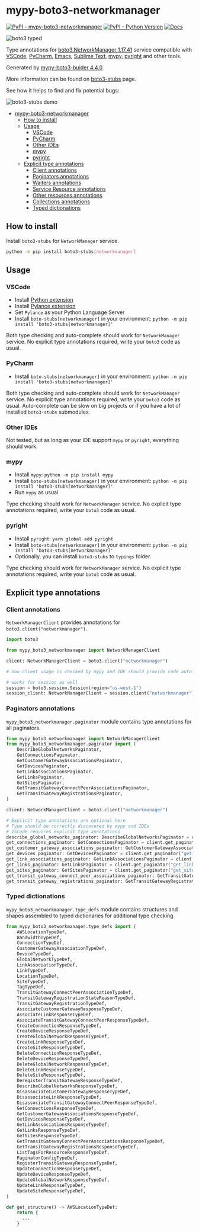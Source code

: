 # mypy-boto3-networkmanager

[![PyPI - mypy-boto3-networkmanager](https://img.shields.io/pypi/v/mypy-boto3-networkmanager.svg?color=blue)](https://pypi.org/project/mypy-boto3-networkmanager)
[![PyPI - Python Version](https://img.shields.io/pypi/pyversions/mypy-boto3-networkmanager.svg?color=blue)](https://pypi.org/project/mypy-boto3-networkmanager)
[![Docs](https://img.shields.io/readthedocs/mypy-boto3-builder.svg?color=blue)](https://mypy-boto3-builder.readthedocs.io/)

![boto3.typed](https://github.com/vemel/mypy_boto3_builder/raw/master/logo.png)

Type annotations for
[boto3.NetworkManager 1.17.41](https://boto3.amazonaws.com/v1/documentation/api/1.17.41/reference/services/networkmanager.html#NetworkManager) service
compatible with
[VSCode](https://code.visualstudio.com/),
[PyCharm](https://www.jetbrains.com/pycharm/),
[Emacs](https://www.gnu.org/software/emacs/),
[Sublime Text](https://www.sublimetext.com/),
[mypy](https://github.com/python/mypy),
[pyright](https://github.com/microsoft/pyright)
and other tools.

Generated by [mypy-boto3-buider 4.4.0](https://github.com/vemel/mypy_boto3_builder).

More information can be found on [boto3-stubs](https://pypi.org/project/boto3-stubs/) page.

See how it helps to find and fix potential bugs:

![boto3-stubs demo](https://github.com/vemel/mypy_boto3_builder/raw/master/demo.gif)

- [mypy-boto3-networkmanager](#mypy-boto3-networkmanager)
  - [How to install](#how-to-install)
  - [Usage](#usage)
    - [VSCode](#vscode)
    - [PyCharm](#pycharm)
    - [Other IDEs](#other-ides)
    - [mypy](#mypy)
    - [pyright](#pyright)
  - [Explicit type annotations](#explicit-type-annotations)
    - [Client annotations](#client-annotations)
    - [Paginators annotations](#paginators-annotations)
    - [Waiters annotations](#waiters-annotations)
    - [Service Resource annotations](#service-resource-annotations)
    - [Other resources annotations](#other-resources-annotations)
    - [Collections annotations](#collections-annotations)
    - [Typed dictionations](#typed-dictionations)

## How to install

Install `boto3-stubs` for `NetworkManager` service.

```bash
python -m pip install boto3-stubs[networkmanager]
```

## Usage

### VSCode

- Install [Python extension](https://marketplace.visualstudio.com/items?itemName=ms-python.python)
- Install [Pylance extension](https://marketplace.visualstudio.com/items?itemName=ms-python.vscode-pylance)
- Set `Pylance` as your Python Language Server
- Install `boto-stubs[networkmanager]` in your environment: `python -m pip install 'boto3-stubs[networkmanager]'`

Both type checking and auto-complete should work for `NetworkManager` service.
No explicit type annotations required, write your `boto3` code as usual.

### PyCharm

- Install `boto-stubs[networkmanager]` in your environment: `python -m pip install 'boto3-stubs[networkmanager]'`

Both type checking and auto-complete should work for `NetworkManager` service.
No explicit type annotations required, write your `boto3` code as usual.
Auto-complete can be slow on big projects or if you have a lot of installed `boto3-stubs` submodules.

### Other IDEs

Not tested, but as long as your IDE support `mypy` or `pyright`, everything should work.

### mypy

- Install `mypy`: `python -m pip install mypy`
- Install `boto-stubs[networkmanager]` in your environment: `python -m pip install 'boto3-stubs[networkmanager]'`
- Run `mypy` as usual

Type checking should work for `NetworkManager` service.
No explicit type annotations required, write your `boto3` code as usual.

### pyright

- Install `pyright`: `yarn global add pyright`
- Install `boto-stubs[networkmanager]` in your environment: `python -m pip install 'boto3-stubs[networkmanager]'`
- Optionally, you can install `boto3-stubs` to `typings` folder.

Type checking should work for `NetworkManager` service.
No explicit type annotations required, write your `boto3` code as usual.

## Explicit type annotations

### Client annotations

`NetworkManagerClient` provides annotations for `boto3.client("networkmanager")`.

```python
import boto3

from mypy_boto3_networkmanager import NetworkManagerClient

client: NetworkManagerClient = boto3.client("networkmanager")

# now client usage is checked by mypy and IDE should provide code auto-complete

# works for session as well
session = boto3.session.Session(region="us-west-1")
session_client: NetworkManagerClient = session.client("networkmanager")
```

### Paginators annotations

`mypy_boto3_networkmanager.paginator` module contains type annotations for all paginators.

```python
from mypy_boto3_networkmanager import NetworkManagerClient
from mypy_boto3_networkmanager.paginator import (
    DescribeGlobalNetworksPaginator,
    GetConnectionsPaginator,
    GetCustomerGatewayAssociationsPaginator,
    GetDevicesPaginator,
    GetLinkAssociationsPaginator,
    GetLinksPaginator,
    GetSitesPaginator,
    GetTransitGatewayConnectPeerAssociationsPaginator,
    GetTransitGatewayRegistrationsPaginator,
)

client: NetworkManagerClient = boto3.client("networkmanager")

# Explicit type annotations are optional here
# Type should be correctly discovered by mypy and IDEs
# VSCode requires explicit type annotations
describe_global_networks_paginator: DescribeGlobalNetworksPaginator = client.get_paginator("describe_global_networks")
get_connections_paginator: GetConnectionsPaginator = client.get_paginator("get_connections")
get_customer_gateway_associations_paginator: GetCustomerGatewayAssociationsPaginator = client.get_paginator("get_customer_gateway_associations")
get_devices_paginator: GetDevicesPaginator = client.get_paginator("get_devices")
get_link_associations_paginator: GetLinkAssociationsPaginator = client.get_paginator("get_link_associations")
get_links_paginator: GetLinksPaginator = client.get_paginator("get_links")
get_sites_paginator: GetSitesPaginator = client.get_paginator("get_sites")
get_transit_gateway_connect_peer_associations_paginator: GetTransitGatewayConnectPeerAssociationsPaginator = client.get_paginator("get_transit_gateway_connect_peer_associations")
get_transit_gateway_registrations_paginator: GetTransitGatewayRegistrationsPaginator = client.get_paginator("get_transit_gateway_registrations")
```







### Typed dictionations

`mypy_boto3_networkmanager.type_defs` module contains structures and shapes assembled
to typed dictionaries for additional type checking.

```python
from mypy_boto3_networkmanager.type_defs import (
    AWSLocationTypeDef,
    BandwidthTypeDef,
    ConnectionTypeDef,
    CustomerGatewayAssociationTypeDef,
    DeviceTypeDef,
    GlobalNetworkTypeDef,
    LinkAssociationTypeDef,
    LinkTypeDef,
    LocationTypeDef,
    SiteTypeDef,
    TagTypeDef,
    TransitGatewayConnectPeerAssociationTypeDef,
    TransitGatewayRegistrationStateReasonTypeDef,
    TransitGatewayRegistrationTypeDef,
    AssociateCustomerGatewayResponseTypeDef,
    AssociateLinkResponseTypeDef,
    AssociateTransitGatewayConnectPeerResponseTypeDef,
    CreateConnectionResponseTypeDef,
    CreateDeviceResponseTypeDef,
    CreateGlobalNetworkResponseTypeDef,
    CreateLinkResponseTypeDef,
    CreateSiteResponseTypeDef,
    DeleteConnectionResponseTypeDef,
    DeleteDeviceResponseTypeDef,
    DeleteGlobalNetworkResponseTypeDef,
    DeleteLinkResponseTypeDef,
    DeleteSiteResponseTypeDef,
    DeregisterTransitGatewayResponseTypeDef,
    DescribeGlobalNetworksResponseTypeDef,
    DisassociateCustomerGatewayResponseTypeDef,
    DisassociateLinkResponseTypeDef,
    DisassociateTransitGatewayConnectPeerResponseTypeDef,
    GetConnectionsResponseTypeDef,
    GetCustomerGatewayAssociationsResponseTypeDef,
    GetDevicesResponseTypeDef,
    GetLinkAssociationsResponseTypeDef,
    GetLinksResponseTypeDef,
    GetSitesResponseTypeDef,
    GetTransitGatewayConnectPeerAssociationsResponseTypeDef,
    GetTransitGatewayRegistrationsResponseTypeDef,
    ListTagsForResourceResponseTypeDef,
    PaginatorConfigTypeDef,
    RegisterTransitGatewayResponseTypeDef,
    UpdateConnectionResponseTypeDef,
    UpdateDeviceResponseTypeDef,
    UpdateGlobalNetworkResponseTypeDef,
    UpdateLinkResponseTypeDef,
    UpdateSiteResponseTypeDef,
)

def get_structure() -> AWSLocationTypeDef:
    return {
      ...
    }
```
